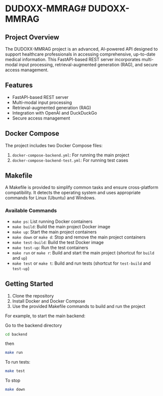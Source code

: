# DUDOXX-MMRAG# DUDOXX-MMRAG

## Project Overview

The DUDOXX-MMRAG project is an advanced, AI-powered API designed to support healthcare professionals in accessing comprehensive, up-to-date medical information. This FastAPI-based REST server incorporates multi-modal input processing, retrieval-augmented generation (RAG), and secure access management.

## Features

- FastAPI-based REST server
- Multi-modal input processing
- Retrieval-augmented generation (RAG)
- Integration with OpenAI and DuckDuckGo
- Secure access management

## Docker Compose

The project includes two Docker Compose files:

1. `docker-compose-backend.yml`: For running the main project
2. `docker-compose-backend-test.yml`: For running test cases

## Makefile

A Makefile is provided to simplify common tasks and ensure cross-platform compatibility. It detects the operating system and uses appropriate commands for Linux (Ubuntu) and Windows.

### Available Commands

- `make ps`: List running Docker containers
- `make build`: Build the main project Docker image
- `make up`: Start the main project containers
- `make down` or `make d`: Stop and remove the main project containers
- `make test-build`: Build the test Docker image
- `make test-up`: Run the test containers
- `make run` or `make r`: Build and start the main project (shortcut for `build` and `up`)
- `make test` or `make t`: Build and run tests (shortcut for `test-build` and `test-up`)

## Getting Started

1. Clone the repository
2. Install Docker and Docker Compose
3. Use the provided Makefile commands to build and run the project

For example, to start the main backend:

Go to the backend directory

```bash
cd backend
```
then 
```bash
make run
```

To run tests:

```bash
make test
```

To stop

```bash
make down
```